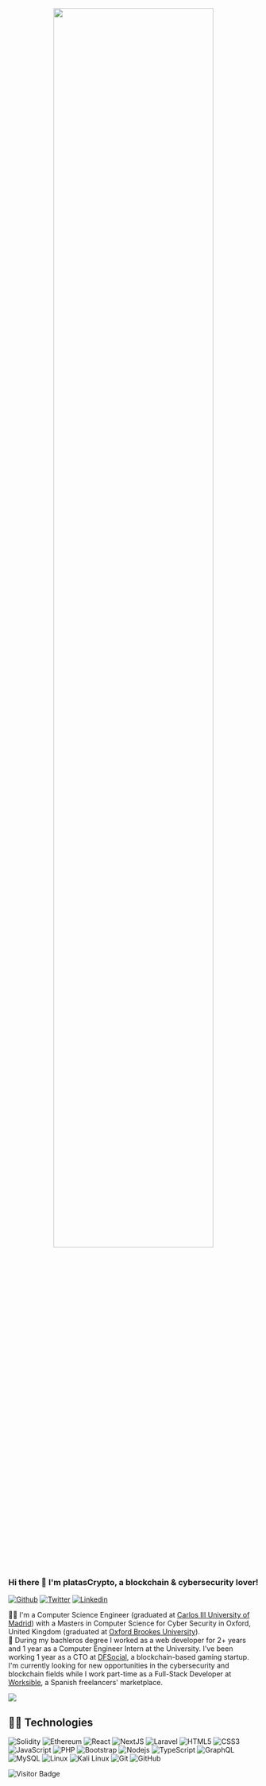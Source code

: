 <div align="center">
  <img src="https://pbs.twimg.com/profile_banners/1357285972287840258/1651480593/600x200" width="80%" height="auto"/>
</div>

</br>

### Hi there 👋 I'm platasCrypto, a blockchain & cybersecurity lover!

[![Github](https://img.shields.io/badge/Github-black?style=for-the-badge&logo=github&logoColor=white&link=https://github.com/platasCrypto)](https://github.com/platasCrypto?tab=repositories)
[![Twitter](https://img.shields.io/badge/Twitter-black?style=for-the-badge&logo=twitter&logoColor=white&link=https://twitter.com/platas_crypto)](https://twitter.com/platas_crypto)
[![Linkedin](https://img.shields.io/badge/LinkedIn-black?style=for-the-badge&logo=linkedin&logoColor=white&link=https://www.linkedin.com/in/jorgeplatasfeced)](https://www.linkedin.com/in/jorgeplatasfeced)

:student: I'm a Computer Science Engineer (graduated at [Carlos III University of Madrid](https://www.uc3m.es)) with a Masters in Computer Science for Cyber Security in Oxford, United Kingdom (graduated at [Oxford Brookes University](https://www.brookes.ac.uk)).</br>
:briefcase: During my bachleros degree I worked as a web developer for 2+ years and 1 year as a Computer Engineer Intern at the University. I've been working 1 year as a CTO at [DFSocial](https://www.dfsocial.com), a blockchain-based gaming startup. I'm currently looking for new opportunities in the cybersecurity and blockchain fields while I work part-time as a Full-Stack Developer at [Worksible](https://worksible.com), a Spanish freelancers' marketplace.</br>

<a href="https://github.com/platasCrypto/github-readme-stats"><img align="center" src="https://github-readme-stats.vercel.app/api/top-langs/?username=platasCrypto&theme=github_dark&layout=compact&hide_border=true" /></a>


## :technologist: Technologies

![Solidity](https://img.shields.io/badge/-Solidity-black?style=flat-square&logo=solidity)
![Ethereum](https://img.shields.io/badge/-Ethereum-black?style=flat-square&logo=ethereum)
![React](https://img.shields.io/badge/-React-black?style=flat-square&logo=react)
![NextJS](https://img.shields.io/badge/-Nextjs-black?style=flat-square&logo=Next.js)
![Laravel](https://img.shields.io/badge/-Laravel-black?style=flat-square&logo=laravel)
![HTML5](https://img.shields.io/badge/-HTML5-E34F26?style=flat-square&logo=html5&logoColor=white)
![CSS3](https://img.shields.io/badge/-CSS3-1572B6?style=flat-square&logo=css3)
![JavaScript](https://img.shields.io/badge/-JavaScript-black?style=flat-square&logo=javascript)
![PHP](https://img.shields.io/badge/-PHP-black?style=flat-square&logo=php)
![Bootstrap](https://img.shields.io/badge/-Bootstrap-563D7C?style=flat-square&logo=bootstrap)
![Nodejs](https://img.shields.io/badge/-Nodejs-black?style=flat-square&logo=Node.js)
![TypeScript](https://img.shields.io/badge/-TypeScript-007ACC?style=flat-square&logo=typescript&logoColor=white)
![GraphQL](https://img.shields.io/badge/-GraphQL-E10098?style=flat-square&logo=graphql)
![MySQL](https://img.shields.io/badge/-MySQL-black?style=flat-square&logo=mysql)
![Linux](https://img.shields.io/badge/-Linux-black?style=flat-square&logo=Linux)
![Kali Linux](https://img.shields.io/badge/-KaliLinux-black?style=flat-square&logo=kaliLinux&logoColor=white)
![Git](https://img.shields.io/badge/-Git-black?style=flat-square&logo=git)
![GitHub](https://img.shields.io/badge/-GitHub-181717?style=flat-square&logo=github)


![Visitor Badge](https://visitor-badge.laobi.icu/badge?page_id=platasCrypto.platasCrypto)
